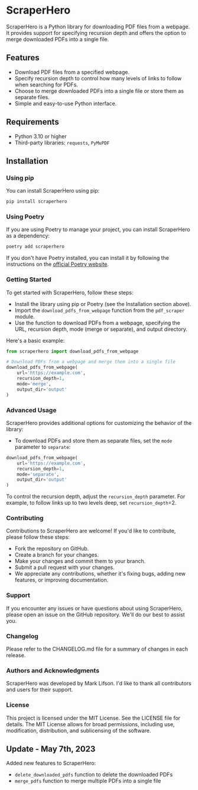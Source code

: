 # ScraperHero

ScraperHero is a Python library for downloading PDF files from a webpage. It provides support for specifying recursion depth and offers the option to merge downloaded PDFs into a single file.

## Features

- Download PDF files from a specified webpage.
- Specify recursion depth to control how many levels of links to follow when searching for PDFs.
- Choose to merge downloaded PDFs into a single file or store them as separate files.
- Simple and easy-to-use Python interface.

## Requirements

- Python 3.10 or higher
- Third-party libraries: `requests`, `PyMuPDF`

## Installation

### Using pip

You can install ScraperHero using pip:

```sh
pip install scraperhero
```

### Using Poetry

If you are using Poetry to manage your project, you can install ScraperHero as a dependency:

```sh
poetry add scraperhero
```
If you don't have Poetry installed, you can install it by following the instructions on the <a href="https://python-poetry.org/docs/#installation" target="_new">official Poetry website</a>.

### Getting Started

To get started with ScraperHero, follow these steps:

- Install the library using pip or Poetry (see the Installation section above).
- Import the `download_pdfs_from_webpage` function from the `pdf_scraper` module.
- Use the function to download PDFs from a webpage, specifying the URL, recursion depth, mode (merge or separate), and output directory.

Here's a basic example:

```python
from scraperhero import download_pdfs_from_webpage

# Download PDFs from a webpage and merge them into a single file
download_pdfs_from_webpage(
    url='https://example.com',
    recursion_depth=1,
    mode='merge',
    output_dir='output'
)
```
### Advanced Usage

ScraperHero provides additional options for customizing the behavior of the library:

- To download PDFs and store them as separate files, set the `mode` parameter to `separate`:

```python
download_pdfs_from_webpage(
    url='https://example.com',
    recursion_depth=1,
    mode='separate',
    output_dir='output'
)
```
To control the recursion depth, adjust the `recursion_depth` parameter. For example, to follow links up to two levels deep, set `recursion_depth`=2.

### Contributing
Contributions to ScraperHero are welcome! If you'd like to contribute, please follow these steps:

- Fork the repository on GitHub.
- Create a branch for your changes.
- Make your changes and commit them to your branch.
- Submit a pull request with your changes.
- We appreciate any contributions, whether it's fixing bugs, adding new features, or improving documentation.

### Support
If you encounter any issues or have questions about using ScraperHero, please open an issue on the GitHub repository. We'll do our best to assist you.

### Changelog
Please refer to the CHANGELOG.md file for a summary of changes in each release.

### Authors and Acknowledgments
ScraperHero was developed by Mark Lifson. I'd like to thank all contributors and users for their support.

### License
This project is licensed under the MIT License. See the LICENSE file for details. The MIT License allows for broad permissions, including use, modification, distribution, and sublicensing of the software.

## Update - May 7th, 2023

Added new features to ScraperHero:

- `delete_downloaded_pdfs` function to delete the downloaded PDFs
- `merge_pdfs` function to merge multiple PDFs into a single file
